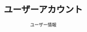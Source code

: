 ---
template: AccountPage
slug: account
title: ユーザーアカウント
featuredImage: 'https://ucarecdn.com/b6254577-26bf-4b79-aa9b-f3793e2aebdc/'
subtitle: ユーザー情報
meta:
  description: フォーラムのユーザーログインページ
  title: ユーザーログインページ
---